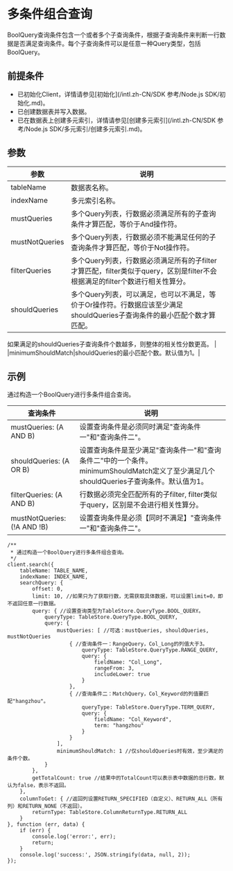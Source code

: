 # 多条件组合查询

BoolQuery查询条件包含一个或者多个子查询条件，根据子查询条件来判断一行数据是否满足查询条件。每个子查询条件可以是任意一种Query类型，包括BoolQuery。

## 前提条件

-   已初始化Client，详情请参见[初始化](/intl.zh-CN/SDK 参考/Node.js SDK/初始化.md)。
-   已创建数据表并写入数据。
-   已在数据表上创建多元索引，详情请参见[创建多元索引](/intl.zh-CN/SDK 参考/Node.js SDK/多元索引/创建多元索引.md)。

## 参数

|参数|说明|
|--|--|
|tableName|数据表名称。|
|indexName|多元索引名称。|
|mustQueries|多个Query列表，行数据必须满足所有的子查询条件才算匹配，等价于And操作符。|
|mustNotQueries|多个Query列表，行数据必须不能满足任何的子查询条件才算匹配，等价于Not操作符。|
|filterQueries|多个Query列表，行数据必须满足所有的子filter才算匹配，filter类似于query，区别是filter不会根据满足的filter个数进行相关性算分。|
|shouldQueries|多个Query列表，可以满足，也可以不满足，等价于Or操作符。行数据应该至少满足shouldQueries子查询条件的最小匹配个数才算匹配。

如果满足的shouldQueries子查询条件个数越多，则整体的相关性分数更高。 |
|minimumShouldMatch|shouldQueries的最小匹配个数。默认值为1。|

## 示例

通过构造一个BoolQuery进行多条件组合查询。

|查询条件|说明|
|----|--|
|mustQueries: \(A AND B\)|设置查询条件是必须同时满足"查询条件一"和"查询条件二"。|
|shouldQueries: \(A OR B\)|设置查询条件是至少满足"查询条件一"和"查询条件二"中的一个条件。minimumShouldMatch定义了至少满足几个shouldQueries子查询条件。默认值为1。 |
|filterQueries: \(A AND B\)|行数据必须完全匹配所有的子filter, filter类似于query，区别是不会进行相关性算分。|
|mustNotQueries: \(!A AND !B\)|设置查询条件是必须【同时不满足】"查询条件一"和"查询条件二"。|

```
/**
 * 通过构造一个BoolQuery进行多条件组合查询。
 */
client.search({
    tableName: TABLE_NAME,
    indexName: INDEX_NAME,
    searchQuery: {
        offset: 0,
        limit: 10, //如果只为了获取行数，无需获取具体数据，可以设置limit=0，即不返回任意一行数据。
        query: { //设置查询类型为TableStore.QueryType.BOOL_QUERY。
            queryType: TableStore.QueryType.BOOL_QUERY,
            query: {
                mustQueries: [ //可选：mustQueries, shouldQueries, mustNotQueries 
                    { //查询条件一：RangeQuery，Col_Long的列值大于3。
                        queryType: TableStore.QueryType.RANGE_QUERY,
                        query: {
                            fieldName: "Col_Long",
                            rangeFrom: 3,
                            includeLower: true
                        }
                    },
                    { //查询条件二：MatchQuery，Col_Keyword的列值要匹配"hangzhou"。
                        queryType: TableStore.QueryType.TERM_QUERY,
                        query: {
                            fieldName: "Col_Keyword",
                            term: "hangzhou"
                        }
                    }
                ],
                minimumShouldMatch: 1 //仅shouldQueries时有效，至少满足的条件个数。
            }
        },
        getTotalCount: true //结果中的TotalCount可以表示表中数据的总行数，默认为false，表示不返回。
    },
    columnToGet: { //返回列设置RETURN_SPECIFIED（自定义）、RETURN_ALL（所有列）和RETURN_NONE（不返回）。
        returnType: TableStore.ColumnReturnType.RETURN_ALL
    }
}, function (err, data) {
    if (err) {
        console.log('error:', err);
        return;
    }
    console.log('success:', JSON.stringify(data, null, 2));
});
```

